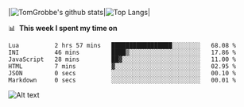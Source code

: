 |![TomGrobbe's github stats](https://github-readme-stats.vercel.app/api?username=egerdnc&count_private=true&show_icons=true&theme=dracula&disable_animations=true&include_all_commits=true)|![Top Langs](https://github-readme-stats.vercel.app/api/top-langs/?username=egerdnc&theme=dracula&langs_count=10&layout=compact)|

📊 &nbsp;**This week I spent my time on**
<!--START_SECTION:waka-->

```text
Lua          2 hrs 57 mins   █████████████████░░░░░░░░   68.08 %
INI          46 mins         ████▒░░░░░░░░░░░░░░░░░░░░   17.86 %
JavaScript   28 mins         ██▓░░░░░░░░░░░░░░░░░░░░░░   11.00 %
HTML         7 mins          ▓░░░░░░░░░░░░░░░░░░░░░░░░   02.95 %
JSON         0 secs          ░░░░░░░░░░░░░░░░░░░░░░░░░   00.10 %
Markdown     0 secs          ░░░░░░░░░░░░░░░░░░░░░░░░░   00.01 %
```

<!--END_SECTION:waka-->
![Alt text](https://spotify-recently-played-readme.vercel.app/api?user=i4a9i8pn8x8vvskq8v52yhckr)
<br>
<br>